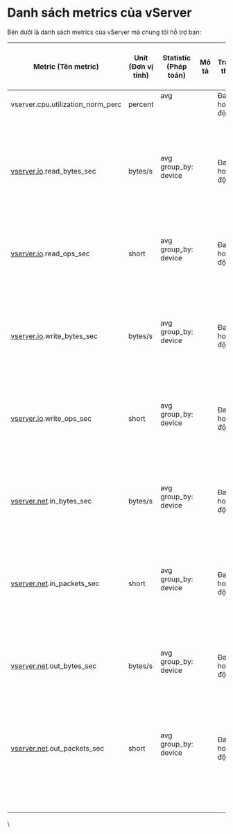 # Danh sách metrics của vServer

Bên dưới là danh sách metrics của vServer mà chúng tôi hỗ trợ bạn:

<table data-full-width="true"><thead><tr><th>Metric (Tên metric)</th><th>Unit (Đơn vị tính)</th><th>Statistic (Phép toán)</th><th>Mô tả </th><th>Trạng thái </th><th width="161">Có/ Không được xuất hiện trong Dashboard mặc định</th><th>Dimensions</th></tr></thead><tbody><tr><td>vserver.cpu.utilization_norm_perc</td><td>percent</td><td>avg<br><br><br></td><td><br></td><td>Đang hoạt động</td><td>Có</td><td>resource_id</td></tr><tr><td></td><td></td><td></td><td></td><td></td><td></td><td>hostname</td></tr><tr><td></td><td></td><td></td><td></td><td></td><td></td><td>product</td></tr><tr><td></td><td></td><td></td><td></td><td></td><td></td><td>zone</td></tr><tr><td><a href="http://vserver.io">vserver.io</a>.read_bytes_sec</td><td>bytes/s</td><td>avg<br>group_by: device<br><br></td><td><br></td><td>Đang hoạt động</td><td>Có</td><td>resource_id</td></tr><tr><td></td><td></td><td></td><td></td><td></td><td></td><td>hostname</td></tr><tr><td></td><td></td><td></td><td></td><td></td><td></td><td>product</td></tr><tr><td></td><td></td><td></td><td></td><td></td><td></td><td>zone</td></tr><tr><td></td><td></td><td></td><td></td><td></td><td></td><td>device</td></tr><tr><td><a href="http://vserver.io">vserver.io</a>.read_ops_sec</td><td>short</td><td>avg<br>group_by: device<br><br></td><td><br></td><td>Đang hoạt động</td><td>Có</td><td>resource_id</td></tr><tr><td></td><td></td><td></td><td></td><td></td><td></td><td>hostname</td></tr><tr><td></td><td></td><td></td><td></td><td></td><td></td><td>product</td></tr><tr><td></td><td></td><td></td><td></td><td></td><td></td><td>zone</td></tr><tr><td></td><td></td><td></td><td></td><td></td><td></td><td>device</td></tr><tr><td><a href="http://vserver.io">vserver.io</a>.write_bytes_sec</td><td>bytes/s</td><td>avg<br>group_by: device<br><br></td><td><br></td><td>Đang hoạt động</td><td>Có</td><td>resource_id</td></tr><tr><td></td><td></td><td></td><td></td><td></td><td></td><td>hostname</td></tr><tr><td></td><td></td><td></td><td></td><td></td><td></td><td>product</td></tr><tr><td></td><td></td><td></td><td></td><td></td><td></td><td>zone</td></tr><tr><td></td><td></td><td></td><td></td><td></td><td></td><td>device</td></tr><tr><td><a href="http://vserver.io">vserver.io</a>.write_ops_sec</td><td>short</td><td>avg<br>group_by: device<br><br></td><td><br></td><td>Đang hoạt động</td><td>Có</td><td>resource_id</td></tr><tr><td></td><td></td><td></td><td></td><td></td><td></td><td>hostname</td></tr><tr><td></td><td></td><td></td><td></td><td></td><td></td><td>product</td></tr><tr><td></td><td></td><td></td><td></td><td></td><td></td><td>zone</td></tr><tr><td></td><td></td><td></td><td></td><td></td><td></td><td>device</td></tr><tr><td><a href="http://vserver.net">vserver.net</a>.in_bytes_sec</td><td>bytes/s</td><td>avg<br>group_by: device<br><br></td><td><br></td><td>Đang hoạt động</td><td>Có</td><td>resource_id</td></tr><tr><td></td><td></td><td></td><td></td><td></td><td></td><td>hostname</td></tr><tr><td></td><td></td><td></td><td></td><td></td><td></td><td>product</td></tr><tr><td></td><td></td><td></td><td></td><td></td><td></td><td>zone</td></tr><tr><td></td><td></td><td></td><td></td><td></td><td></td><td>device</td></tr><tr><td><a href="http://vserver.net">vserver.net</a>.in_packets_sec</td><td>short</td><td>avg<br>group_by: device<br><br></td><td><br></td><td>Đang hoạt động</td><td>Có</td><td>resource_id</td></tr><tr><td></td><td></td><td></td><td></td><td></td><td></td><td>hostname</td></tr><tr><td></td><td></td><td></td><td></td><td></td><td></td><td>product</td></tr><tr><td></td><td></td><td></td><td></td><td></td><td></td><td>zone</td></tr><tr><td></td><td></td><td></td><td></td><td></td><td></td><td>device</td></tr><tr><td><a href="http://vserver.net">vserver.net</a>.out_bytes_sec</td><td>bytes/s</td><td>avg<br>group_by: device<br><br></td><td><br></td><td>Đang hoạt động</td><td>Có</td><td>resource_id</td></tr><tr><td></td><td></td><td></td><td></td><td></td><td></td><td>hostname</td></tr><tr><td></td><td></td><td></td><td></td><td></td><td></td><td>product</td></tr><tr><td></td><td></td><td></td><td></td><td></td><td></td><td>zone</td></tr><tr><td></td><td></td><td></td><td></td><td></td><td></td><td>device</td></tr><tr><td><a href="http://vserver.net">vserver.net</a>.out_packets_sec</td><td>short</td><td>avg<br>group_by: device<br><br></td><td><br></td><td>Đang hoạt động</td><td>Có</td><td>resource_id</td></tr><tr><td></td><td></td><td></td><td></td><td></td><td></td><td>hostname</td></tr><tr><td></td><td></td><td></td><td></td><td></td><td></td><td>product</td></tr><tr><td></td><td></td><td></td><td></td><td></td><td></td><td>zone</td></tr><tr><td></td><td></td><td></td><td></td><td></td><td></td><td>device</td></tr></tbody></table>

\
